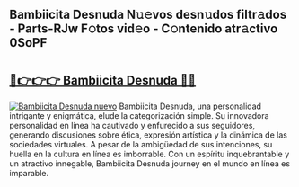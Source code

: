 ## Bambiicita Desnuda N𝚞𝚎vos desn𝚞dos filtr𝚊dos - Parts-RJw F𝚘tos vid𝚎o - C𝚘ntenido atr𝚊ctivo 0SoPF

# <h2><a href="http://mba1ndl.tromn.icu/?c=Bambiicita+Desnuda">🔗👉👉👉 Bambiicita Desnuda 🔗🔗</a></h2>

[![Bambiicita Desnuda nuevo](https://i.imgur.com/pEAQMta.gif)](http://mba1ndl.tromn.icu/?c=Bambiicita+Desnuda)
Bambiicita Desnuda, una personalidad intrigante y enigmática, elude la categorización simple. Su innovadora personalidad en línea ha cautivado y enfurecido a sus seguidores, generando discusiones sobre ética, expresión artística y la dinámica de las sociedades virtuales. A pesar de la ambigüedad de sus intenciones, su huella en la cultura en línea es imborrable. Con un espíritu inquebrantable y un atractivo innegable, Bambiicita Desnuda journey en el mundo en línea es imparable.
